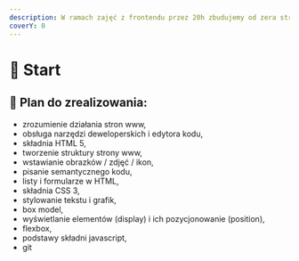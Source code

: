 ```yaml
---
description: W ramach zajęć z frontendu przez 20h zbudujemy od zera stronę internetową.
coverY: 0
---
```


# 🥳 Start

## :muscle: Plan do zrealizowania:

* zrozumienie działania stron www,&#x20;
* obsługa narzędzi deweloperskich i edytora kodu,&#x20;
* składnia HTML 5,
* tworzenie struktury strony www,&#x20;
* wstawianie obrazków / zdjęć / ikon,&#x20;
* pisanie semantycznego kodu,&#x20;
* listy i formularze w HTML,
* składnia CSS 3,
* stylowanie tekstu i grafik,&#x20;
* box model,&#x20;
* wyświetlanie elementów (display) i ich pozycjonowanie (position),
* flexbox,
* podstawy składni javascript,
* git
